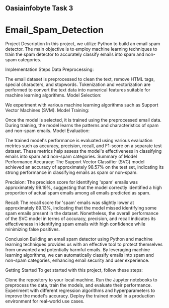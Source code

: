 ## Oasiainfobyte Task 3


# Email_Spam_Detection
Project Description
In this project, we utilize Python to build an email spam detector. The main objective is to employ machine learning techniques to train the spam detector to accurately classify emails into spam and non-spam categories.

Implementation Steps
Data Preprocessing:

The email dataset is preprocessed to clean the text, remove HTML tags, special characters, and stopwords.
Tokenization and vectorization are performed to convert the text data into numerical features suitable for machine learning algorithms.
Model Selection:

We experiment with various machine learning algorithms such as Support Vector Machines (SVM).
Model Training:

Once the model is selected, it is trained using the preprocessed email data.
During training, the model learns the patterns and characteristics of spam and non-spam emails.
Model Evaluation:

The trained model's performance is evaluated using various evaluation metrics such as accuracy, precision, recall, and F1-score on a separate test dataset.
These metrics help assess the model's effectiveness in classifying emails into spam and non-spam categories.
Summary of Model Performance
Accuracy: The Support Vector Classifier (SVC) model achieved an accuracy of approximately 98.57% on the test set, indicating its strong performance in classifying emails as spam or non-spam.

Precision: The precision score for identifying 'spam' emails was approximately 99.19%, suggesting that the model correctly identified a high proportion of actual spam emails among all emails predicted as spam.

Recall: The recall score for 'spam' emails was slightly lower at approximately 89.13%, indicating that the model missed identifying some spam emails present in the dataset. Nonetheless, the overall performance of the SVC model in terms of accuracy, precision, and recall indicates its effectiveness in identifying spam emails with high confidence while minimizing false positives.

Conclusion
Building an email spam detector using Python and machine learning techniques provides us with an effective tool to protect themselves from unwanted and potentially harmful emails. By leveraging machine learning algorithms, we can automatically classify emails into spam and non-spam categories, enhancing email security and user experience.

Getting Started
To get started with this project, follow these steps:

Clone the repository to your local machine.
Run the Jupyter notebooks to preprocess the data, train the models, and evaluate their performance.
Experiment with different regression algorithms and hyperparameters to improve the model's accuracy.
Deploy the trained model in a production environment for real-world use cases.

